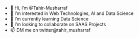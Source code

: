 - 👋 Hi, I’m @Tahir-Musharraf
- 👀 I’m interested in Web Technologies, AI and Data Science 
- 🌱 I’m currently learning Data Science
- 💞️ I’m looking to collaborate on SAAS Projects
- 📫 DM me on twitter@tahir_musharraf

<!---
Tahir-Musharraf/Tahir-Musharraf is a ✨ special ✨ repository because its `README.md` (this file) appears on your GitHub profile.
You can click the Preview link to take a look at your changes.
--->
